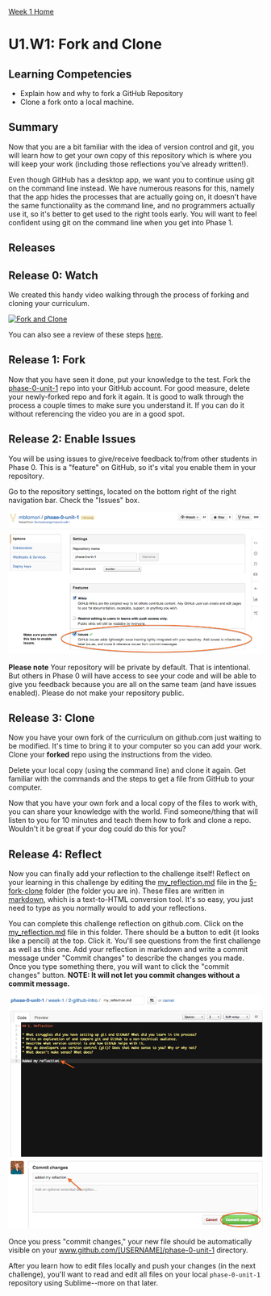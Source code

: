 [Week 1 Home](../)

# U1.W1: Fork and Clone

## Learning Competencies
- Explain how and why to fork a GitHub Repository
- Clone a fork onto a local machine.

## Summary
Now that you are a bit familiar with the idea of version control and git, you will learn how to get your own copy of this repository which is where you will keep your work (including those reflections you've already written!).

Even though GitHub has a desktop app, we want you to continue using git on the command line instead. We have numerous reasons for this, namely that the app hides the processes that are actually going on, it doesn't have the same functionality as the command line, and no programmers actually use it, so it's better to get used to the right tools early. You will want to feel confident using git on the command line when you get into Phase 1.

## Releases

## Release 0: Watch
We created this handy video walking through the process of forking and cloning your curriculum.

[![Fork and Clone](http://img.youtube.com/vi/kRtvX25drNo/0.jpg)](http://www.youtube.com/watch?v=kRtvX25drNo)

You can also see a review of these steps [here](fork-clone-steps.md).

## Release 1: Fork

Now that you have seen it done, put your knowledge to the test. Fork the [phase-0-unit-1](../../) repo into your GitHub account. For good measure, delete your newly-forked repo and fork it again. It is good to walk through the process a couple times to make sure you understand it. If you can do it without referencing the video you are in a good spot.

## Release 2: Enable Issues
You will be using issues to give/receive feedback to/from other students in Phase 0. This is a "feature" on GitHub, so it's vital you enable them in your repository.

Go to the repository settings, located on the bottom right of the right navigation bar. Check the "Issues" box.

![Enable Issues](../imgs/enable-issues.png)

**Please note** Your repository will be private by default. That is intentional. But others in Phase 0 will have access to see your code and will be able to give you feedback because you are all on the same team (and have issues enabled). Please do not make your repository public.

## Release 3: Clone

Now you have your own fork of the curriculum on github.com just waiting to be modified. It's time to bring it to your computer so you can add your work. Clone your **forked** repo using the instructions from the video.

Delete your local copy (using the command line) and clone it again. Get familiar with the commands and the steps to get a file from GitHub to your computer.

Now that you have your own fork and a local copy of the files to work with, you can share your knowledge with the world. Find someone/thing that will listen to you for 10 minutes and teach them how to fork and clone a repo. Wouldn't it be great if your dog could do this for you?

## Release 4: Reflect
Now you can finally add your reflection to the challenge itself! Reflect on your learning in this challenge by editing the [my_reflection.md](my_reflection.md) file in the [5-fork-clone](./) folder (the folder you are in). These files are written in [markdown](http://daringfireball.net/projects/markdown/syntax), which is a text-to-HTML conversion tool. It's so easy, you just need to type as you normally would to add your reflections.

You can complete this challenge reflection on github.com. Click on the [my_reflection.md](my_reflection.md) file in this folder. There should be a button to edit (it looks like a pencil) at the top. Click it. You'll see questions from the first challenge as well as this one. Add your reflection in markdown and write a commit message under "Commit changes" to describe the changes you made. Once you type something there, you will want to click the "commit changes" button. **NOTE: It will not let you commit changes without a commit message.**

![Editing Reflection](../imgs/adding-reflection.jpg)

Once you press "commit changes," your new file should be automatically visible on your www.github.com/[USERNAME]/phase-0-unit-1 directory.

After you learn how to edit files locally and push your changes (in the next challenge), you'll want to read and edit all files on your local `phase-0-unit-1` repository using Sublime--more on that later.


